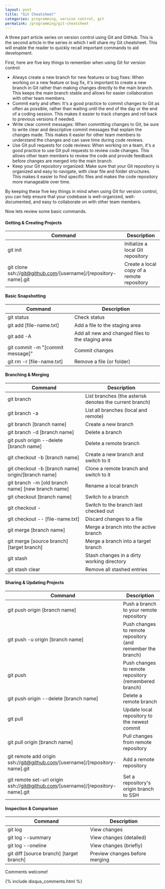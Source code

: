 ```yaml
---
layout: post
title: "Git Cheatsheet"
categories: programming, version control, git
permalink: /programming/git-cheatsheet
---
```

A three part article series on version control using Git and GitHub. This is the second article in the series in which I will share my Git cheatsheet. This will enable the reader to quickly recall important commands to aid development. 

First, here are five key things to remember when using Git for version control:

- Always create a new branch for new features or bug fixes: When working on a new feature or bug fix, it's important to create a new branch in Git rather than making changes directly to the main branch. This keeps the main branch stable and allows for easier collaboration with other team members.
- Commit early and often: It's a good practice to commit changes to Git as often as possible, rather than waiting until the end of the day or the end of a coding session. This makes it easier to track changes and roll back to previous versions if needed.
- Write clear commit messages: When committing changes to Git, be sure to write clear and descriptive commit messages that explain the changes made. This makes it easier for other team members to understand the changes and can save time during code reviews.
- Use Git pull requests for code reviews: When working on a team, it's a good practice to use Git pull requests to review code changes. This allows other team members to review the code and provide feedback before changes are merged into the main branch.
- Keep your Git repository organized: Make sure that your Git repository is organized and easy to navigate, with clear file and folder structures. This makes it easier to find specific files and makes the code repository more manageable over time.

By keeping these five key things in mind when using Git for version control, you can help ensure that your codebase is well-organized, well-documented, and easy to collaborate on with other team members.

Now lets review some basic commands. 

#### Getting & Creating Projects

| Command | Description |
| - | - |
| git init | Initialize a local Git repository |
| git clone ssh://git@github.com/[username]/[repository-name].git | Create a local copy of a remote repository |

#### Basic Snapshotting

| Command | Description |
| - | - |
| git status | Check status |
| git add [file-name.txt] | Add a file to the staging area |
| git add -A | Add all new and changed files to the staging area |
| git commit -m "[commit message]" | Commit changes |
| git rm -r [file-name.txt] | Remove a file (or folder) |

#### Branching & Merging

| Command | Description |
| - | - |
| git branch | List branches (the asterisk denotes the current branch) |
| git branch -a | List all branches (local and remote) |
| git branch [branch name] | Create a new branch |
| git branch -d [branch name] | Delete a branch |
| git push origin \-\-delete [branch name] | Delete a remote branch |
| git checkout -b [branch name] | Create a new branch and switch to it |
| git checkout -b [branch name] origin/[branch name] | Clone a remote branch and switch to it |
| git branch -m [old branch name] [new branch name] | Rename a local branch |
| git checkout [branch name] | Switch to a branch |
| git checkout - | Switch to the branch last checked out |
| git checkout \-\- [file-name.txt] | Discard changes to a file |
| git merge [branch name] | Merge a branch into the active branch |
| git merge [source branch] [target branch] | Merge a branch into a target branch |
| git stash | Stash changes in a dirty working directory |
| git stash clear | Remove all stashed entries |

#### Sharing & Updating Projects

| Command | Description |
| - | - |
| git push origin [branch name] | Push a branch to your remote repository |
| git push -u origin [branch name] | Push changes to remote repository (and remember the branch) |
| git push | Push changes to remote repository (remembered branch) |
| git push origin --delete [branch name] | Delete a remote branch |
| git pull | Update local repository to the newest commit |
| git pull origin [branch name] | Pull changes from remote repository |
| git remote add origin ssh://git@github.com/[username]/[repository-name].git | Add a remote repository |
| git remote set-url origin ssh://git@github.com/[username]/[repository-name].git | Set a repository's origin branch to SSH |

#### Inspection & Comparison

| Command | Description |
| - | - |
| git log | View changes |
| git log \-\-summary | View changes (detailed) |
| git log \-\-oneline | View changes (briefly) |
| git diff [source branch] [target branch] | Preview changes before merging |

Comments welcome!

{% include disqus_comments.html %}
